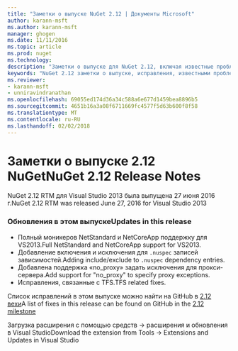 ```yaml
---
title: "Заметки о выпуске NuGet 2.12 | Документы Microsoft"
author: karann-msft
ms.author: karann-msft
manager: ghogen
ms.date: 11/11/2016
ms.topic: article
ms.prod: nuget
ms.technology: 
description: "Заметки о выпуске для NuGet 2.12, включая известные проблемы, исправленные ошибки, добавленные функции и DCR."
keywords: "NuGet 2.12 заметки о выпуске, исправления, известными проблемами, добавлены функции, DCR"
ms.reviewer:
- karann-msft
- unniravindranathan
ms.openlocfilehash: 69055ed174d36a34c588a6e677d1459bea8896b5
ms.sourcegitcommit: 4651b16a3a08f6711669fc4577f5d63b600f8f58
ms.translationtype: MT
ms.contentlocale: ru-RU
ms.lasthandoff: 02/02/2018
---
```

# <a name="nuget-212-release-notes"></a><span data-ttu-id="9413e-104">Заметки о выпуске 2.12 NuGet</span><span class="sxs-lookup"><span data-stu-id="9413e-104">NuGet 2.12 Release Notes</span></span>

<span data-ttu-id="9413e-105">NuGet 2.12 RTM для Visual Studio 2013 была выпущена 27 июня 2016 г.</span><span class="sxs-lookup"><span data-stu-id="9413e-105">NuGet 2.12 RTM was released June 27, 2016 for Visual Studio 2013</span></span>

### <a name="updates-in-this-release"></a><span data-ttu-id="9413e-106">Обновления в этом выпуске</span><span class="sxs-lookup"><span data-stu-id="9413e-106">Updates in this release</span></span>

* <span data-ttu-id="9413e-107">Полный моникеров NetStandard и NetCoreApp поддержку для VS2013.</span><span class="sxs-lookup"><span data-stu-id="9413e-107">Full NetStandard  and NetCoreApp support for VS2013.</span></span>
* <span data-ttu-id="9413e-108">Добавление включения и исключения для `.nuspec` записей зависимостей.</span><span class="sxs-lookup"><span data-stu-id="9413e-108">Adding include/exclude to `.nuspec` dependency entries.</span></span>
* <span data-ttu-id="9413e-109">Добавлена поддержка «no_proxy» задать исключения для прокси-сервера.</span><span class="sxs-lookup"><span data-stu-id="9413e-109">Add support for "no_proxy" to specify proxy exceptions.</span></span>
* <span data-ttu-id="9413e-110">Исправления, связанные с TFS.</span><span class="sxs-lookup"><span data-stu-id="9413e-110">TFS related fixes.</span></span>

<span data-ttu-id="9413e-111">Список исправлений в этом выпуске можно найти на GitHub в [2.12 вехи](https://github.com/NuGet/Home/issues?q=milestone%3A2.12+is%3Aclosed)</span><span class="sxs-lookup"><span data-stu-id="9413e-111">A list of fixes in this release can be found on GitHub in the [2.12 milestone](https://github.com/NuGet/Home/issues?q=milestone%3A2.12+is%3Aclosed)</span></span>

<span data-ttu-id="9413e-112">Загрузка расширения с помощью средств -> расширения и обновления в Visual Studio</span><span class="sxs-lookup"><span data-stu-id="9413e-112">Download the extension from Tools -> Extensions and Updates in Visual Studio</span></span>
